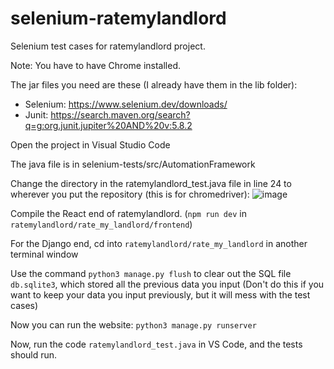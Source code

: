 # selenium-ratemylandlord
Selenium test cases for ratemylandlord project.

Note: You have to have Chrome installed.

The jar files you need are these (I already have them in the lib folder):
- Selenium: https://www.selenium.dev/downloads/
- Junit: https://search.maven.org/search?q=g:org.junit.jupiter%20AND%20v:5.8.2

Open the project in Visual Studio Code

The java file is in selenium-tests/src/AutomationFramework

Change the directory in the ratemylandlord_test.java file in line 24 to wherever you put the repository (this is for chromedriver):
![image](https://user-images.githubusercontent.com/91094317/144691274-4f0cea98-0e37-454d-8bad-f9aa48ddc99d.png)

Compile the React end of ratemylandlord. (```npm run dev``` in ```ratemylandlord/rate_my_landlord/frontend```)

For the Django end, cd into ```ratemylandlord/rate_my_landlord``` in another terminal window

Use the command ```python3 manage.py flush``` to clear out the SQL file ```db.sqlite3```, which stored all the previous data you input (Don't do this if you want to keep your data you input previously, but it will mess with the test cases)

Now you can run the website: ```python3 manage.py runserver```

Now, run the code ```ratemylandlord_test.java``` in VS Code, and the tests should run. 


